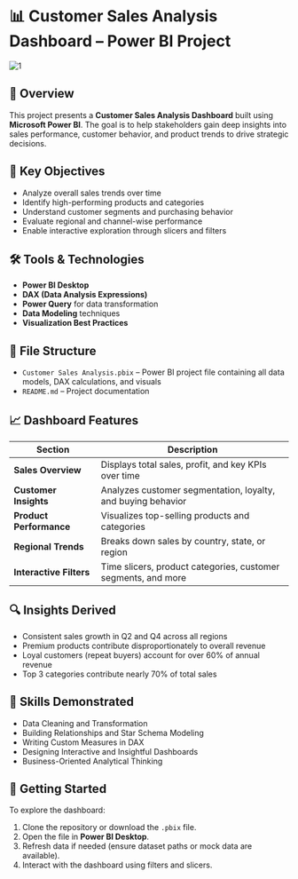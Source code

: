 # 📊 Customer Sales Analysis Dashboard – Power BI Project

![1](https://github.com/user-attachments/assets/9fbbdab4-727f-4d44-a604-2bab73e69866)

## 🧾 Overview

This project presents a **Customer Sales Analysis Dashboard** built using **Microsoft Power BI**. The goal is to help stakeholders gain deep insights into sales performance, customer behavior, and product trends to drive strategic decisions.

## 📌 Key Objectives

- Analyze overall sales trends over time  
- Identify high-performing products and categories  
- Understand customer segments and purchasing behavior  
- Evaluate regional and channel-wise performance  
- Enable interactive exploration through slicers and filters

## 🛠️ Tools & Technologies

- **Power BI Desktop**  
- **DAX (Data Analysis Expressions)**  
- **Power Query** for data transformation  
- **Data Modeling** techniques  
- **Visualization Best Practices**

## 📂 File Structure

- `Customer Sales Analysis.pbix` – Power BI project file containing all data models, DAX calculations, and visuals  
- `README.md` – Project documentation

## 📈 Dashboard Features

| Section | Description |
|--------|-------------|
| **Sales Overview** | Displays total sales, profit, and key KPIs over time |
| **Customer Insights** | Analyzes customer segmentation, loyalty, and buying behavior |
| **Product Performance** | Visualizes top-selling products and categories |
| **Regional Trends** | Breaks down sales by country, state, or region |
| **Interactive Filters** | Time slicers, product categories, customer segments, and more |


## 🔍 Insights Derived

- Consistent sales growth in Q2 and Q4 across all regions  
- Premium products contribute disproportionately to overall revenue  
- Loyal customers (repeat buyers) account for over 60% of annual revenue  
- Top 3 categories contribute nearly 70% of total sales  

## 🧠 Skills Demonstrated

- Data Cleaning and Transformation  
- Building Relationships and Star Schema Modeling  
- Writing Custom Measures in DAX  
- Designing Interactive and Insightful Dashboards  
- Business-Oriented Analytical Thinking  

## 🚀 Getting Started

To explore the dashboard:

1. Clone the repository or download the `.pbix` file.
2. Open the file in **Power BI Desktop**.
3. Refresh data if needed (ensure dataset paths or mock data are available).
4. Interact with the dashboard using filters and slicers.
